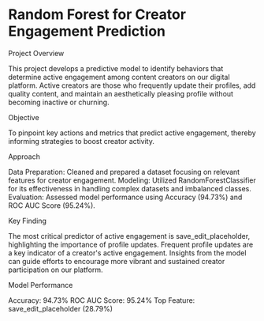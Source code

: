 # Random Forest for Creator Engagement Prediction

Project Overview

This project develops a predictive model to identify behaviors that determine active engagement among content creators on our digital platform. Active creators are those who frequently update their profiles, add quality content, and maintain an aesthetically pleasing profile without becoming inactive or churning.

Objective

To pinpoint key actions and metrics that predict active engagement, thereby informing strategies to boost creator activity.

Approach

Data Preparation: Cleaned and prepared a dataset focusing on relevant features for creator engagement.
Modeling: Utilized RandomForestClassifier for its effectiveness in handling complex datasets and imbalanced classes.
Evaluation: Assessed model performance using Accuracy (94.73%) and ROC AUC Score (95.24%).

Key Finding

The most critical predictor of active engagement is save_edit_placeholder, highlighting the importance of profile updates. Frequent profile updates are a key indicator of a creator's active engagement. Insights from the model can guide efforts to encourage more vibrant and sustained creator participation on our platform.

Model Performance

Accuracy: 94.73%
ROC AUC Score: 95.24%
Top Feature: save_edit_placeholder (28.79%)
